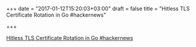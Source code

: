 +++
date = "2017-01-12T15:20:03+03:00"
draft = false
title = "Hitless TLS Certificate Rotation in Go  #hackernews"

+++

<p><a href="https://t.co/nJhSHxlOYg">Hitless TLS Certificate Rotation in Go  #hackernews</a></p>
